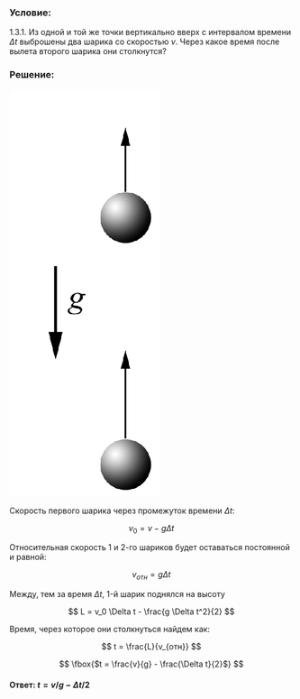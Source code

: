 ###  Условие:

$1.3.1.$ Из одной и той же точки вертикально вверх с интервалом времени $\Delta t$ выброшены два шарика со скоростью $v$. Через какое время после вылета второго шарика они столкнутся?

###  Решение:

![|267x721, 12%](../../img/1.3.1/1.3.1.png)

Скорость первого шарика через промежуток времени $\Delta t$:

$$
v_0 = v - g \Delta t
$$

Относительная скорость 1 и 2-го шариков будет оставаться постоянной и равной:

$$
v_{отн} = g \Delta t
$$

Между, тем за время $\Delta t$, 1-й шарик поднялся на высоту

$$
L = v_0 \Delta t - \frac{g \Delta t^2}{2}
$$

Время, через которое они столкнуться найдем как:

$$
t = \frac{L}{v_{отн}}
$$

$$
\fbox{$t = \frac{v}{g} - \frac{\Delta t}{2}$}
$$

#### Ответ: $t = v/g − \Delta t/2$